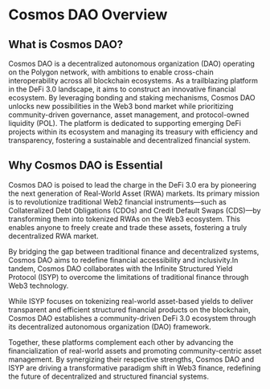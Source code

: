 # Cosmos DAO Overview

## What is Cosmos DAO?

Cosmos DAO is a decentralized autonomous organization (DAO) operating on the Polygon network, with ambitions to enable cross-chain interoperability across all blockchain ecosystems. As a trailblazing platform in the DeFi 3.0 landscape, it aims to construct an innovative financial ecosystem. By leveraging bonding and staking mechanisms, Cosmos DAO unlocks new possibilities in the Web3 bond market while prioritizing community-driven governance, asset management, and protocol-owned liquidity (POL). The platform is dedicated to supporting emerging DeFi projects within its ecosystem and managing its treasury with efficiency and transparency, fostering a sustainable and decentralized financial system.



## Why Cosmos DAO is Essential

Cosmos DAO is poised to lead the charge in the DeFi 3.0 era by pioneering the next generation of Real-World Asset (RWA) markets. Its primary mission is to revolutionize traditional Web2 financial instruments—such as Collateralized Debt Obligations (CDOs) and Credit Default Swaps (CDS)—by transforming them into tokenized RWAs on the Web3 ecosystem. This enables anyone to freely create and trade these assets, fostering a truly decentralized RWA market.&#x20;

By bridging the gap between traditional finance and decentralized systems, Cosmos DAO aims to redefine financial accessibility and inclusivity.In tandem, Cosmos DAO collaborates with the Infinite Structured Yield Protocol (ISYP) to overcome the limitations of traditional finance through Web3 technology.&#x20;

While ISYP focuses on tokenizing real-world asset-based yields to deliver transparent and efficient structured financial products on the blockchain, Cosmos DAO establishes a community-driven DeFi 3.0 ecosystem through its decentralized autonomous organization (DAO) framework.&#x20;

Together, these platforms complement each other by advancing the financialization of real-world assets and promoting community-centric asset management. By synergizing their respective strengths, Cosmos DAO and ISYP are driving a transformative paradigm shift in Web3 finance, redefining the future of decentralized and structured financial systems.
